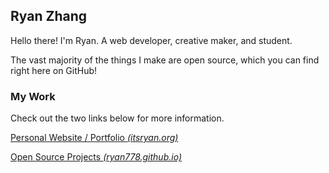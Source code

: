 <!-- ### Hi there 👋 -->

## Ryan Zhang
Hello there! I'm Ryan. A web developer, creative maker, and student. 

The vast majority of the things I make are open source, which you can find right here on GitHub!

### My Work
Check out the two links below for more information. 

[Personal Website / Portfolio *(itsryan.org)*](https://www.itsryan.org)

[Open Source Projects *(ryan778.github.io)*](https://ryan778.github.io)

<!--
**Ryan778/Ryan778** is a ✨ _special_ ✨ repository because its `README.md` (this file) appears on your GitHub profile.

Here are some ideas to get you started:

- 🔭 I’m currently working on ...
- 🌱 I’m currently learning ...
- 👯 I’m looking to collaborate on ...
- 🤔 I’m looking for help with ...
- 💬 Ask me about ...
- 📫 How to reach me: ...
- 😄 Pronouns: ...
- ⚡ Fun fact: ...
-->
